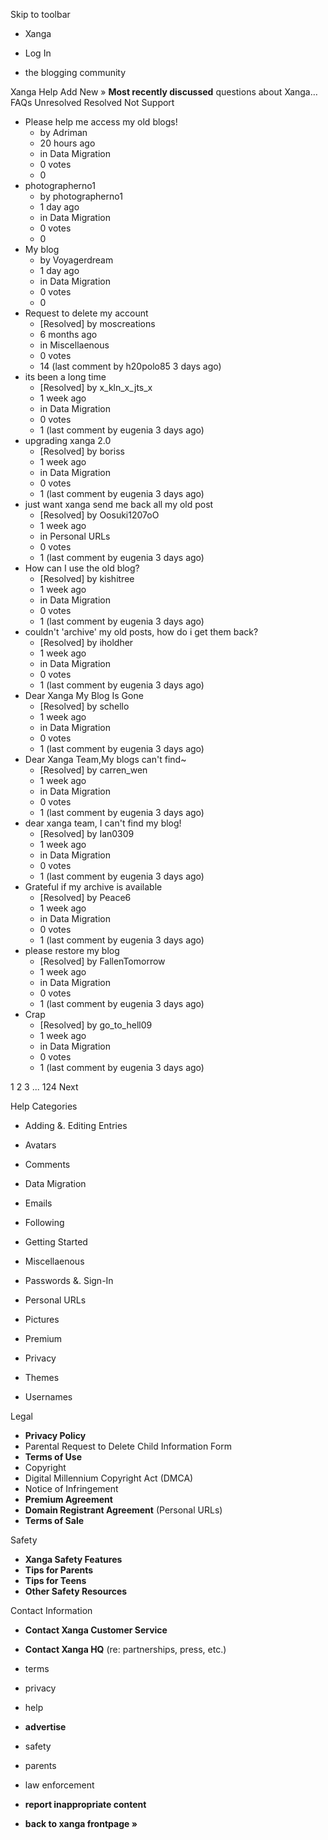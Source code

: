 Skip to toolbar

*   Xanga

*   Log In

*   the blogging community

Xanga Help Add New » **Most recently discussed** questions about Xanga… FAQs Unresolved Resolved Not Support

*   Please help me access my old blogs!
    *   by Adriman
    *   20 hours ago
    *   in Data Migration
    *   0 votes
    *   0
*   photographerno1
    *   by photographerno1
    *   1 day ago
    *   in Data Migration
    *   0 votes
    *   0
*   My blog
    *   by Voyagerdream
    *   1 day ago
    *   in Data Migration
    *   0 votes
    *   0
*   Request to delete my account
    *   \[Resolved\] by moscreations
    *   6 months ago
    *   in Miscellaenous
    *   0 votes
    *   14 (last comment by h20polo85 3 days ago)
*   its been a long time
    *   \[Resolved\] by x\_kln\_x\_jts\_x
    *   1 week ago
    *   in Data Migration
    *   0 votes
    *   1 (last comment by eugenia 3 days ago)
*   upgrading xanga 2.0
    *   \[Resolved\] by boriss
    *   1 week ago
    *   in Data Migration
    *   0 votes
    *   1 (last comment by eugenia 3 days ago)
*   just want xanga send me back all my old post
    *   \[Resolved\] by Oosuki1207oO
    *   1 week ago
    *   in Personal URLs
    *   0 votes
    *   1 (last comment by eugenia 3 days ago)
*   How can I use the old blog?
    *   \[Resolved\] by kishitree
    *   1 week ago
    *   in Data Migration
    *   0 votes
    *   1 (last comment by eugenia 3 days ago)
*   couldn't 'archive' my old posts, how do i get them back?
    *   \[Resolved\] by iholdher
    *   1 week ago
    *   in Data Migration
    *   0 votes
    *   1 (last comment by eugenia 3 days ago)
*   Dear Xanga My Blog Is Gone
    *   \[Resolved\] by schello
    *   1 week ago
    *   in Data Migration
    *   0 votes
    *   1 (last comment by eugenia 3 days ago)
*   Dear Xanga Team,My blogs can't find~
    *   \[Resolved\] by carren\_wen
    *   1 week ago
    *   in Data Migration
    *   0 votes
    *   1 (last comment by eugenia 3 days ago)
*   dear xanga team, I can't find my blog!
    *   \[Resolved\] by Ian0309
    *   1 week ago
    *   in Data Migration
    *   0 votes
    *   1 (last comment by eugenia 3 days ago)
*   Grateful if my archive is available
    *   \[Resolved\] by Peace6
    *   1 week ago
    *   in Data Migration
    *   0 votes
    *   1 (last comment by eugenia 3 days ago)
*   please restore my blog
    *   \[Resolved\] by FallenTomorrow
    *   1 week ago
    *   in Data Migration
    *   0 votes
    *   1 (last comment by eugenia 3 days ago)
*   Crap
    *   \[Resolved\] by go\_to\_hell09
    *   1 week ago
    *   in Data Migration
    *   0 votes
    *   1 (last comment by eugenia 3 days ago)

1 2 3 ... 124 Next

Help Categories

*   Adding &. Editing Entries
*   Avatars
*   Comments
*   Data Migration
*   Emails
*   Following
*   Getting Started
*   Miscellaenous

*   Passwords &. Sign-In
*   Personal URLs
*   Pictures
*   Premium
*   Privacy
*   Themes
*   Usernames

Legal

*   **Privacy Policy**
*   Parental Request to Delete Child Information Form
*   **Terms of Use**
*   Copyright
*   Digital Millennium Copyright Act (DMCA)
*   Notice of Infringement
*   **Premium Agreement**
*   **Domain Registrant Agreement** (Personal URLs)
*   **Terms of Sale**

Safety

*   **Xanga Safety Features**
*   **Tips for Parents**
*   **Tips for Teens**
*   **Other Safety Resources**

Contact Information

*   **Contact Xanga Customer Service**
*   **Contact Xanga HQ** (re: partnerships, press, etc.)

*   terms
*   privacy
*   help
*   **advertise**

*   safety
*   parents
*   law enforcement
*   **report inappropriate content**

*   **back to xanga frontpage »**